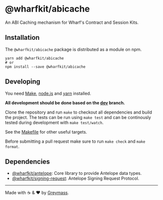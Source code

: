 # @wharfkit/abicache

An ABI Caching mechanism for Wharf's Contract and Session Kits.

## Installation

The `@wharfkit/abicache` package is distributed as a module on npm.

```
yarn add @wharfkit/abicache
# or
npm install --save @wharfkit/abicache
```

## Developing

You need [Make](https://www.gnu.org/software/make/), [node.js](https://nodejs.org/en/) and [yarn](https://classic.yarnpkg.com/en/docs/install) installed.

**All development should be done based on the [dev](https://github.com/wharfkit/session/tree/dev) branch.**

Clone the repository and run `make` to checkout all dependencies and build the project. The tests can be run using `make test` and can be continously tested during development with `make test/watch`.

See the [Makefile](./Makefile) for other useful targets.

Before submitting a pull request make sure to run `make check` and `make format`.

## Dependencies

-   [@wharfkit/antelope](https://github.com/wharfkit/antelope): Core library to provide Antelope data types.
-   [@wharfkit/signing-request](https://github.com/@wharfkit/signing-request): Antelope Signing Request Protocol.

---

Made with ☕️ & ❤️ by [Greymass](https://greymass.com).
